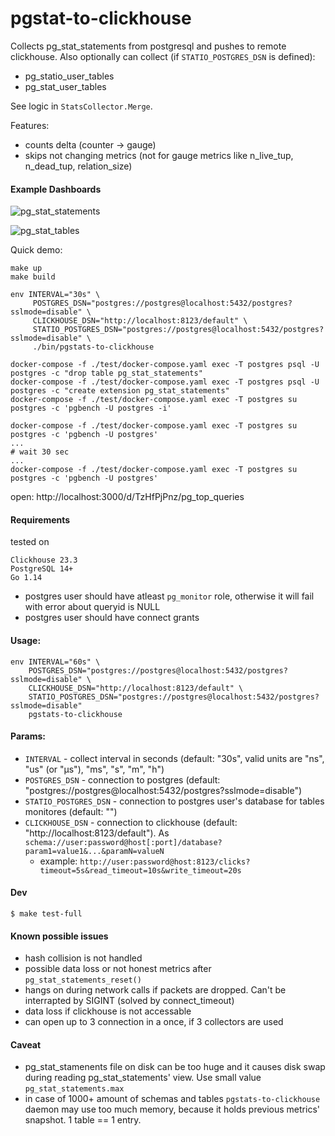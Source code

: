 pgstat-to-clickhouse
====================

Collects pg_stat_statements from postgresql and pushes to remote clickhouse.
Also optionally can collect (if `STATIO_POSTGRES_DSN` is defined):
 - pg_statio_user_tables
 - pg_stat_user_tables

See logic in `StatsCollector.Merge`.

Features:
- counts delta (counter -> gauge)
- skips not changing metrics (not for gauge metrics like n_live_tup, n_dead_tup, relation_size)

#### Example Dashboards
![pg_stat_statements](examples/img/2e640f2055.png)

![pg_stat_tables](examples/img/62add3afdb.png)

Quick demo:
```
make up
make build

env INTERVAL="30s" \
     POSTGRES_DSN="postgres://postgres@localhost:5432/postgres?sslmode=disable" \
     CLICKHOUSE_DSN="http://localhost:8123/default" \
     STATIO_POSTGRES_DSN="postgres://postgres@localhost:5432/postgres?sslmode=disable" \
     ./bin/pgstats-to-clickhouse

docker-compose -f ./test/docker-compose.yaml exec -T postgres psql -U postgres -c "drop table pg_stat_statements"
docker-compose -f ./test/docker-compose.yaml exec -T postgres psql -U postgres -c "create extension pg_stat_statements"
docker-compose -f ./test/docker-compose.yaml exec -T postgres su postgres -c 'pgbench -U postgres -i'

docker-compose -f ./test/docker-compose.yaml exec -T postgres su postgres -c 'pgbench -U postgres'
...
# wait 30 sec
...
docker-compose -f ./test/docker-compose.yaml exec -T postgres su postgres -c 'pgbench -U postgres'
```
open: http://localhost:3000/d/TzHfPjPnz/pg_top_queries

#### Requirements

tested on
```
Clickhouse 23.3
PostgreSQL 14+
Go 1.14
```

- postgres user should have atleast `pg_monitor` role, otherwise it will fail with error about queryid is NULL
- postgres user should have connect grants

#### Usage:
```
env INTERVAL="60s" \
    POSTGRES_DSN="postgres://postgres@localhost:5432/postgres?sslmode=disable" \
    CLICKHOUSE_DSN="http://localhost:8123/default" \
    STATIO_POSTGRES_DSN="postgres://postgres@localhost:5432/postgres?sslmode=disable"
    pgstats-to-clickhouse
```

#### Params:
- `INTERVAL` - collect interval in seconds (default: "30s", valid units are "ns", "us" (or "µs"), "ms", "s", "m", "h")
- `POSTGRES_DSN` - connection to postgres (default: "postgres://postgres@localhost:5432/postgres?sslmode=disable")
- `STATIO_POSTGRES_DSN` - connection to postgres user's database for tables monitores (default: "")
- `CLICKHOUSE_DSN` - connection to clickhouse (default: "http://localhost:8123/default"). As `schema://user:password@host[:port]/database?param1=value1&...&paramN=valueN`
    - example: `http://user:password@host:8123/clicks?timeout=5s&read_timeout=10s&write_timeout=20s`

#### Dev

```
$ make test-full
```

#### Known possible issues
- hash collision is not handled
- possible data loss or not honest metrics after `pg_stat_statements_reset()`
- hangs on during network calls if packets are dropped. Can't be interrapted by SIGINT (solved by connect_timeout)
- data loss if clickhouse is not accessable
- can open up to 3 connection in a once, if 3 collectors are used

#### Caveat
- pg_stat_stamenents file on disk can be too huge and it causes disk swap during reading pg_stat_statements' view. Use small value `pg_stat_statements.max`
- in case of 1000+ amount of schemas and tables `pgstats-to-clickhouse` daemon may use too much memory, because it holds previous metrics' snapshot. 1 table == 1 entry.
